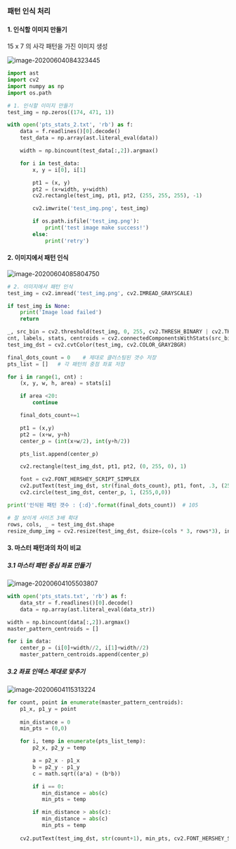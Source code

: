 ### 패턴 인식 처리



#### 1. 인식할 이미지 만들기

15 x 7 의 사각 패턴을 가진 이미지 생성

![image-20200604084323445](C:\Users\6914608\AppData\Roaming\Typora\typora-user-images\image-20200604084323445.png)

```python
import ast
import cv2
import numpy as np
import os.path

# 1. 인식할 이미지 만들기
test_img = np.zeros((174, 471, 1))

with open('pts_stats_2.txt', 'rb') as f:
    data = f.readlines()[0].decode()
    test_data = np.array(ast.literal_eval(data))

    width = np.bincount(test_data[:,2]).argmax()

    for i in test_data:
        x, y = i[0], i[1]

        pt1 = (x, y)
        pt2 = (x+width, y+width)
        cv2.rectangle(test_img, pt1, pt2, (255, 255, 255), -1)

        cv2.imwrite('test_img.png', test_img)

        if os.path.isfile('test_img.png'):
            print('test image make success!')
        else:
            print('retry')
```



#### 2. 이미지에서 패턴 인식

![image-20200604085804750](C:\Users\6914608\AppData\Roaming\Typora\typora-user-images\image-20200604085804750.png)

```python
# 2. 이미지에서 패턴 인식
test_img = cv2.imread('test_img.png', cv2.IMREAD_GRAYSCALE)

if test_img is None:
    print('Image load failed')
    return

_, src_bin = cv2.threshold(test_img, 0, 255, cv2.THRESH_BINARY | cv2.THRESH_OTSU)
cnt, labels, stats, centroids = cv2.connectedComponentsWithStats(src_bin)
test_img_dst = cv2.cvtColor(test_img, cv2.COLOR_GRAY2BGR)

final_dots_count = 0	# 제대로 클러스팅된 갯수 저장    
pts_list = []	# 각 패턴의 중점 좌표 저장

for i in range(1, cnt) :
    (x, y, w, h, area) = stats[i]

    if area <20:
        continue

    final_dots_count+=1

    pt1 = (x,y)
    pt2 = (x+w, y+h)
    center_p = (int(x+w/2), int(y+h/2))

    pts_list.append(center_p)

    cv2.rectangle(test_img_dst, pt1, pt2, (0, 255, 0), 1)

    font = cv2.FONT_HERSHEY_SCRIPT_SIMPLEX
    cv2.putText(test_img_dst, str(final_dots_count), pt1, font, .3, (255, 255, 255))
    cv2.circle(test_img_dst, center_p, 1, (255,0,0))

print('인식된 패턴 갯수 : {:d}'.format(final_dots_count))	# 105

# 잘 보이게 사이즈 3배 확대
rows, cols, _ = test_img_dst.shape
resize_dump_img = cv2.resize(test_img_dst, dsize=(cols * 3, rows*3), interpolation=cv2.INTER_AREA)
```



#### 3. 마스터 패턴과의 차이 비교

##### 3.1 마스터 패턴 중심 좌표 만들기

![image-20200604105503807](C:\Users\6914608\AppData\Roaming\Typora\typora-user-images\image-20200604105503807.png)

```python
with open('pts_stats.txt', 'rb') as f:
	data_str = f.readlines()[0].decode()
    data = np.array(ast.literal_eval(data_str))

width = np.bincount(data[:,2]).argmax()
master_pattern_centroids = []

for i in data:
    center_p = (i[0]+width//2, i[1]+width//2)
    master_pattern_centroids.append(center_p) 
```

##### 3.2 좌표 인덱스 제대로 맞추기

![image-20200604115313224](C:\Users\6914608\AppData\Roaming\Typora\typora-user-images\image-20200604115313224.png)

```python
for count, point in enumerate(master_pattern_centroids):
    p1_x, p1_y = point
    
    min_distance = 0
    min_pts = (0,0)

    for i, temp in enumerate(pts_list_temp):
        p2_x, p2_y = temp

        a = p2_x - p1_x
        b = p2_y - p1_y
        c = math.sqrt((a*a) + (b*b))

        if i == 0:
           min_distance = abs(c)
           min_pts = temp

        if min_distance > abs(c):
           min_distance = abs(c)
           min_pts = temp
        
    cv2.putText(test_img_dst, str(count+1), min_pts, cv2.FONT_HERSHEY_SCRIPT_SIMPLEX, .3, (255, 255, 255))
```

